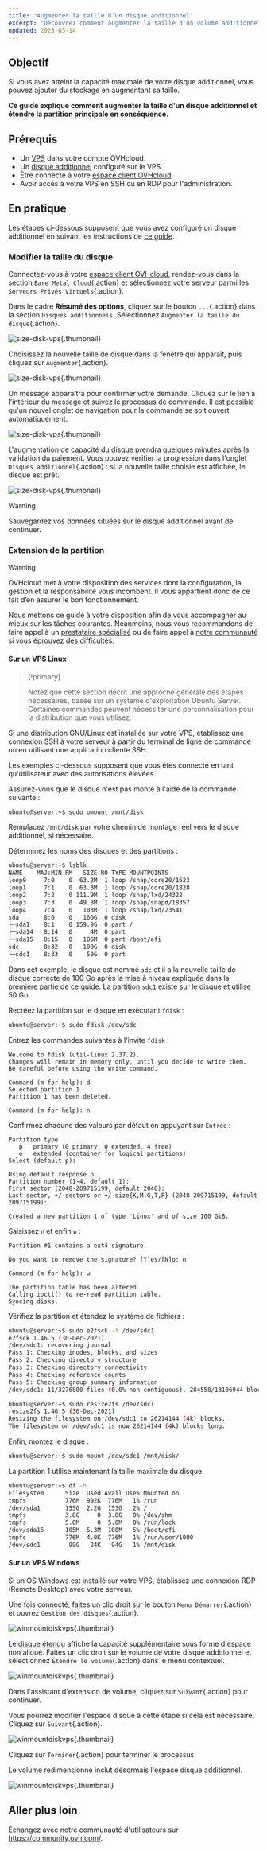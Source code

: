 ```yaml
---
title: "Augmenter la taille d’un disque additionnel"
excerpt: "Découvrez comment augmenter la taille d'un volume additionnel et agrandir sa partition principale"
updated: 2023-03-14
---
```


## Objectif

Si vous avez atteint la capacité maximale de votre disque additionnel, vous pouvez ajouter du stockage en augmentant sa taille.

**Ce guide explique comment augmenter la taille d'un disque additionnel et étendre la partition principale en conséquence.**

## Prérequis

- Un [VPS](https://www.ovhcloud.com/fr/vps/) dans votre compte OVHcloud.
- Un [disque additionnel](config_additional_disk1.) configuré sur le VPS.
- Être connecté à votre [espace client OVHcloud](https://www.ovh.com/auth/?action=gotomanager&from=https://www.ovh.com/fr/&ovhSubsidiary=fr).
- Avoir accès à votre VPS en SSH ou en RDP pour l'administration.

## En pratique

Les étapes ci-dessous supposent que vous avez configuré un disque additionnel en suivant les instructions de [ce guide](config_additional_disk1.).

### Modifier la taille du disque <a name="extend"></a>

Connectez-vous à votre [espace client OVHcloud](https://www.ovh.com/auth/?action=gotomanager&from=https://www.ovh.com/fr/&ovhSubsidiary=fr), rendez-vous dans la section `Bare Metal Cloud`{.action} et sélectionnez votre serveur parmi les `Serveurs Privés Virtuels`{.action}.

Dans le cadre **Résumé des options**, cliquez sur le bouton `...`{.action} dans la section `Disques additionnels`. Sélectionnez `Augmenter la taille du disque`{.action}.

![size-disk-vps](increase_disk_vps01.png){.thumbnail}

Choisissez la nouvelle taille de disque dans la fenêtre qui apparaît, puis cliquez sur `Augmenter`{.action}.

![size-disk-vps](increase_disk_vps02.png){.thumbnail}

Un message apparaîtra pour confirmer votre demande. Cliquez sur le lien à l'intérieur du message et suivez le processus de commande. Il est possible qu'un nouvel onglet de navigation pour la commande se soit ouvert automatiquement.

![size-disk-vps](increase_disk_vps03.png){.thumbnail}

L'augmentation de capacité du disque prendra quelques minutes après la validation du paiement. Vous pouvez vérifier la progression dans l'onglet `Disques additionnel`{.action} : si la nouvelle taille choisie est affichée, le disque est prêt.

![size-disk-vps](increase_disk_vps04.png){.thumbnail}

> [!warning]
>
> Sauvegardez vos données situées sur le disque additionnel avant de continuer.
>

### Extension de la partition

> [!warning]
> OVHcloud met à votre disposition des services dont la configuration, la gestion et la responsabilité vous incombent. Il vous appartient donc de ce fait d’en assurer le bon fonctionnement.
>
> Nous mettons ce guide à votre disposition afin de vous accompagner au mieux sur les tâches courantes. Néanmoins, nous vous recommandons de faire appel à un [prestataire spécialisé](https://partner.ovhcloud.com/fr/directory/) ou de faire appel à [notre communauté](https://community.ovh.com/) si vous éprouvez des difficultés.
>

#### Sur un VPS Linux

> [!primary]
>
> Notez que cette section décrit une approche générale des étapes nécessaires, basée sur un système d'exploitation Ubuntu Server. Certaines commandes peuvent nécessiter une personnalisation pour la distribution que vous utilisez.
>

Si une distribution GNU/Linux est installée sur votre VPS, établissez une connexion SSH à votre serveur à partir du terminal de ligne de commande ou en utilisant une application cliente SSH.

Les exemples ci-dessous supposent que vous êtes connecté en tant qu'utilisateur avec des autorisations élevées.

Assurez-vous que le disque n'est pas monté à l'aide de la commande suivante :

```bash
ubuntu@server:~$ sudo umount /mnt/disk
```

Remplacez `/mnt/disk` par votre chemin de montage réel vers le disque additionnel, si nécessaire.

Déterminez les noms des disques et des partitions :

```bash
ubuntu@server:~$ lsblk
NAME    MAJ:MIN RM   SIZE RO TYPE MOUNTPOINTS
loop0     7:0    0  63.2M  1 loop /snap/core20/1623
loop1     7:1    0  63.3M  1 loop /snap/core20/1828
loop2     7:2    0 111.9M  1 loop /snap/lxd/24322
loop3     7:3    0  49.8M  1 loop /snap/snapd/18357
loop4     7:4    0   103M  1 loop /snap/lxd/23541
sda       8:0    0   160G  0 disk
├─sda1    8:1    0 159.9G  0 part /
├─sda14   8:14   0     4M  0 part
└─sda15   8:15   0   106M  0 part /boot/efi
sdc       8:32   0   100G  0 disk
└─sdc1    8:33   0    50G  0 part 
```

Dans cet exemple, le disque est nommé `sdc` et il a la nouvelle taille de disque correcte de 100 Go après la mise à niveau expliquée dans la [première partie](#extend.) de ce guide. La partition `sdc1` existe sur le disque et utilise 50 Go.

Recréez la partition sur le disque en exécutant `fdisk` :

```bash
ubuntu@server:~$ sudo fdisk /dev/sdc
```

Entrez les commandes suivantes à l'invite `fdisk` :

```console
Welcome to fdisk (util-linux 2.37.2).
Changes will remain in memory only, until you decide to write them.
Be careful before using the write command.

Command (m for help): d
Selected partition 1
Partition 1 has been deleted.

Command (m for help): n
```

Confirmez chacune des valeurs par défaut en appuyant sur `Entrée` :

```console
Partition type
   p   primary (0 primary, 0 extended, 4 free)
   e   extended (container for logical partitions)
Select (default p):

Using default response p.
Partition number (1-4, default 1):
First sector (2048-209715199, default 2048):
Last sector, +/-sectors or +/-size{K,M,G,T,P} (2048-209715199, default 209715199):

Created a new partition 1 of type 'Linux' and of size 100 GiB.
```

Saisissez `n` et enfin `w` :

```console
Partition #1 contains a ext4 signature.

Do you want to remove the signature? [Y]es/[N]o: n

Command (m for help): w

The partition table has been altered.
Calling ioctl() to re-read partition table.
Syncing disks.
```

Vérifiez la partition et étendez le système de fichiers :

```bash
ubuntu@server:~$ sudo e2fsck -f /dev/sdc1
e2fsck 1.46.5 (30-Dec-2021)
/dev/sdc1: recovering journal
Pass 1: Checking inodes, blocks, and sizes
Pass 2: Checking directory structure
Pass 3: Checking directory connectivity
Pass 4: Checking reference counts
Pass 5: Checking group summary information
/dev/sdc1: 11/3276800 files (0.0% non-contiguous), 284558/13106944 blocks
```
```bash
ubuntu@server:~$ sudo resize2fs /dev/sdc1
resize2fs 1.46.5 (30-Dec-2021)
Resizing the filesystem on /dev/sdc1 to 26214144 (4k) blocks.
The filesystem on /dev/sdc1 is now 26214144 (4k) blocks long.
```

Enfin, montez le disque :

```bash
ubuntu@server:~$ sudo mount /dev/sdc1 /mnt/disk/
```

La partition 1 utilise maintenant la taille maximale du disque.

```bash
ubuntu@server:~$ df -h
Filesystem      Size  Used Avail Use% Mounted on
tmpfs           776M  992K  776M   1% /run
/dev/sda1       155G  2.2G  153G   2% /
tmpfs           3.8G     0  3.8G   0% /dev/shm
tmpfs           5.0M     0  5.0M   0% /run/lock
/dev/sda15      105M  5.3M  100M   5% /boot/efi
tmpfs           776M  4.0K  776M   1% /run/user/1000
/dev/sdc1        99G   24K   94G   1% /mnt/disk
```

#### Sur un VPS Windows

Si un OS Windows est installé sur votre VPS, établissez une connexion RDP (Remote Desktop) avec votre serveur.

Une fois connecté, faites un clic droit sur le bouton `Menu Démarrer`{.action} et ouvrez `Gestion des disques`{.action}.

![winmountdiskvps](increase_disk_vps05.png){.thumbnail}

Le [disque étendu](#extend.) affiche la capacité supplémentaire sous forme d'espace non alloué. Faites un clic droit sur le volume de votre disque additionnel et sélectionnez `Étendre le volume`{.action} dans le menu contextuel.

![winmountdiskvps](increase_disk_vps06.png){.thumbnail}

Dans l'assistant d'extension de volume, cliquez sur `Suivant`{.action} pour continuer.

Vous pourrez modifier l'espace disque à cette étape si cela est nécessaire. Cliquez sur `Suivant`{.action}.

![winmountdiskvps](increase_disk_vps07.png){.thumbnail}

Cliquez sur `Terminer`{.action} pour terminer le processus.

Le volume redimensionné inclut désormais l'espace disque additionnel.

![winmountdiskvps](increase_disk_vps08.png){.thumbnail}

## Aller plus loin

Échangez avec notre communauté d'utilisateurs sur <https://community.ovh.com/>.
